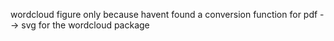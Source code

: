 wordcloud figure only because havent found a conversion function for pdf --> svg for the wordcloud package
